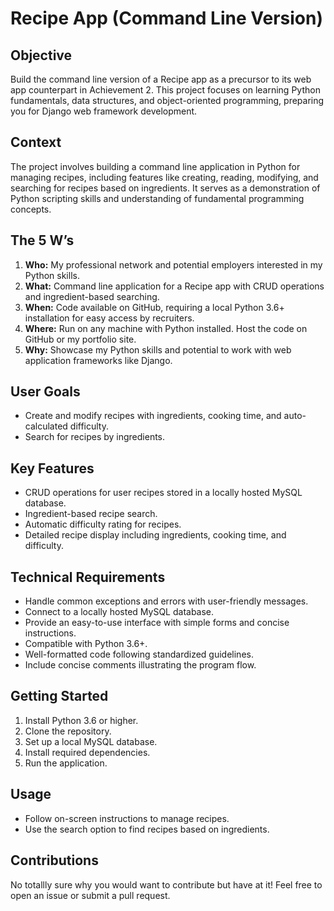 # Recipe App (Command Line Version)

## Objective

Build the command line version of a Recipe app as a precursor to its web app counterpart in Achievement 2. This project focuses on learning Python fundamentals, data structures, and object-oriented programming, preparing you for Django web framework development.

## Context

The project involves building a command line application in Python for managing recipes, including features like creating, reading, modifying, and searching for recipes based on ingredients. It serves as a demonstration of Python scripting skills and understanding of fundamental programming concepts.

## The 5 W’s

1. **Who:** My professional network and potential employers interested in my Python skills.
2. **What:** Command line application for a Recipe app with CRUD operations and ingredient-based searching.
3. **When:** Code available on GitHub, requiring a local Python 3.6+ installation for easy access by recruiters.
4. **Where:** Run on any machine with Python installed. Host the code on GitHub or my portfolio site.
5. **Why:** Showcase my Python skills and potential to work with web application frameworks like Django.

## User Goals

- Create and modify recipes with ingredients, cooking time, and auto-calculated difficulty.
- Search for recipes by ingredients.

## Key Features

- CRUD operations for user recipes stored in a locally hosted MySQL database.
- Ingredient-based recipe search.
- Automatic difficulty rating for recipes.
- Detailed recipe display including ingredients, cooking time, and difficulty.

## Technical Requirements

- Handle common exceptions and errors with user-friendly messages.
- Connect to a locally hosted MySQL database.
- Provide an easy-to-use interface with simple forms and concise instructions.
- Compatible with Python 3.6+.
- Well-formatted code following standardized guidelines.
- Include concise comments illustrating the program flow.

## Getting Started

1. Install Python 3.6 or higher.
2. Clone the repository.
3. Set up a local MySQL database.
4. Install required dependencies.
5. Run the application.

## Usage

- Follow on-screen instructions to manage recipes.
- Use the search option to find recipes based on ingredients.

## Contributions

No totallly sure why you would want to contribute but have at it! Feel free to open an issue or submit a pull request.
